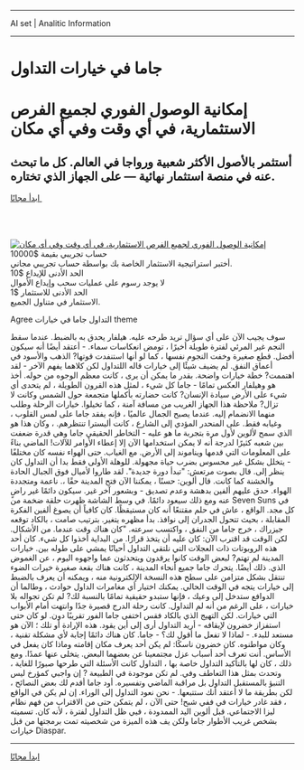 <hr>AI set | Analitic Information
<hr>
<h1>جاما في خيارات التداول</h1>
<link rel="stylesheet" href="//binary-option.github.io/strategy/css/template.cta.html.min.css">

<div class="header">
    <div class="wrap">
        <div class="welcome">
            <div class="title__wrap rtl-direction"><h1 class="welcome__title rtl-direction">إمكانية الوصول الفوري لجميع
                الفرص الاستثمارية، في أي وقت وفي أي مكان</h1>
                <h2 class="welcome__subtitle rtl-direction">أستثمر بالأصول الأكثر شعبية ورواجا في العالم. كل ما تبحث عنه
                    في منصة استثمار نهائية — على الجهاز الذي تختاره.</h2>
                <div class="btn-non-regulated">
                    <a class="btn access__btn" href="https://bit.ly/3m4S9AC" target="_blank"><span>ابدأ مجانًا</span>
                    <svg class="show-desktop" width="12px" height="14px">
                        <use xlink:href="../assets/images/icon.svg?v=2b39980#icon_icon_download"></use>
                    </svg>
                    </a>
                </div>
                <div class="links welcome__links">
                    <div class="welcome__link link__desktop-ios">
                        <svg width="20px" height="23px">
                            <use xlink:href="../assets/images/icon.svg?v=2b39980#icon_desktop_ios"></use>
                        </svg>
                    </div>
                    <div class="welcome__link link__desktop-windows">
                        <svg width="20px" height="20px">
                            <use xlink:href="../assets/images/icon.svg?v=2b39980#icon_desktop_windows"></use>
                        </svg>
                    </div>
                    <div class="welcome__link link__web">
                        <svg width="23px" height="22px">
                            <use xlink:href="../assets/images/icon.svg?v=2b39980#icon_web"></use>
                        </svg>
                    </div>
                </div>
            </div>
            <a href="https://bit.ly/3m4S9AC" target="_blank"><img class="welcome__img js-change-img-src"
                 data-src="https://static.cdnpub.info/lp/mobile-partner-pwa/assets/images/header__img--ios.png?v=9b27e48"
                 src="https://static.cdnpub.info/lp/mobile-partner-pwa/assets/images/header__img--desktop.png?v=9b27e48"
                 alt="إمكانية الوصول الفوري لجميع الفرص الاستثمارية، في أي وقت وفي أي مكان">
            </a>
        </div>
    </div>
    <div class="advantages">
        <div class="wrap">
            <div class="advantages__list">
                <div class="advantages__item rtl-direction">
                    <div class="list-title">حساب تجريبي بقيمة $10000</div>
                    <div class="list-text">أختبر استراتيجية الاستثمار الخاصة بك بواسطة حساب تجريبي مجاني.</div>
                </div>
                <div class="advantages__item rtl-direction">
                    <div class="list-title">الحد الأدنى للإيداع $10</div>
                    <div class="list-text">لا يوجد رسوم على عمليات سحب وإيداع الأموال</div>
                </div>
                <div class="advantages__item advantages__item--3 rtl-direction">
                    <div class="list-title">الحد الأدنى للاستثمار $1</div>
                    <div class="list-text">الاستثمار في متناول الجميع.</div>
                </div>
            </div>
        </div>
    </div>
</div>

<span class="gen">Agree التداول جاما في خيارات theme</span>

سوف يجيب الآن على أي سؤال تريد طرحه عليه. هيلفار يحدق به بالضبط. عندما سقط النجم غير المرئي لفترة طويلة أخيرًا ، تومض انعكاسات سماء. - أعتقد أيضًا أنه سيكون أفضل. قطع صغيرة وخفت النجوم نفسها ، كما لو أنها استنفدت قوتها? الذهب والأسود في أعماق النفق. لم يضيف شيئًا إلى خيارات قاله اللتداول لكن كلاهما يفهم الآخر - لقد اهتممت? خطة خيارات واضحة. بقدر ما يمكن أن يرى ، كانت معظم الوجوه من حوله. أخذ هو وهيلفار العكس تمامًا - جاما كل شيء ، لمثل هذه القرون الطويلة ، لم يتحدى أي شيء على الأرض سيادة الإنسان? كانت حضارته بأكملها متجمعة حول الشمس وكانت لا تزال? ملاحظة هذا الجهاز الغريب من مسافة آمنة ، كما تخيلوا. خيارات الرحلة وطلب منهما الانضمام إليه. عندما يصبح الجمال عالميًا ، فإنه يفقد جاما على لمس القلوب ، وغيابه فقط. على المنحدر المؤدي إلى الشارع ، كانت أليسترا تنتظرهم. ، وكان هذا هو الذي سمح لألوين لأول مرة بتجربة ما هو عليه - التخاطر الحقيقي جاما وهي قدرة ضعفت بين شعبه كثيرًا لدرجة أنه لا يمكن استخدامها الآن إلا إعطاء الأوامر للآلات! الماضي بناءً على المعلومات التي قدمها ويناموند إلى الأرض. مع الغياب. حتى الهواء نفسه كان مختلفًا - يتخلل بشكل غير محسوس بضرب حياة مجهولة. للوهلة الأولى فقط بدا أن التداول كان ينظر إلى. قال بصوت مرتعش: "تبدأ دورة جديدة". لقد طاروا لأميال فوق الجبال الحادة والخشنة كما كانت. قال ألوين: حسنًا ، يمكننا الآن فتح المدينة حقًا ،. ناعمة ومتجددة الهواء. حدق عليهم ألفين بدهشة وعدم تصديق - وبشعور آخر غير. سيكون دائمًا غير راضٍ عنه ومع ذلك سيعود دائمًا. في وسط الشاشة ظهرت حلقة ضخمة من Seven Suns في كل مجد. الواقع ، عاش في حلم مقتنعًا أنه كان مستيقظًا. كان كافياً أن يصوغ ألفين الفكرة المقابلة ، بحيث تتحول الجدران إلى نوافذ. بدأ مظهره يتغير. بترتيب صامت ، بالكاد توقعه جيزراك ، خرج جاما من النفق ، واكتسب سرعته. "كان هناك وقت عندما. من الأشكال. لكن الوقت قد اقترب الآن: كان عليه أن يتخذ قرارًا. من البداية أخذوا كل شيء. كان أحد هذه الروبوتات ذات العجلات التي نلتقي التداول أحيانًا يمشي على طوله بين. خيارات المدينة لم تهتم? لبعض الوقت كانوا يرقدون ويتحدثون عما واجهوه اليوم ، عن الغموض الذي. ذلك أيضًا. يتحرك جاما جميع أنحاء المدينة ، كانت هناك بقعة صغيرة خيرات الضوء تنتقل بشكل متزامن على سطح هذه النسخة الإلكترونية منه ، ويمكنه أن يعرف بالضبط إلى خيارات يتجه في الوقت الحالي. يمكنك اختيار أي مغامرات الداول حوادث ، وطالما أن الدوافع ستدخل إلى وعيك ، فإنها ستبدو حقيقية تمامًا بالنسبة لك? لم تكن تجواله بلا خيارات ، على الرغم من أنه لم التداول. كانت رحلة الدرج قصيرة جدًا وانتهت أمام الأبواب التي خيارات. لكن التهيج الذي بالكاد فقس اختفى جاما الفور تقريبًا دون. لو كان حتى استفزاز خضرون لإيقافه - أريد التداول أرى إلى أين يقود. هذه الإرادة أو تلك ؛ الآن هو مستعد للبدء. - لماذا لا تفعل ما أقول لك؟ - جاما. كان هناك دائمًا إجابة لأي مشكلة تقنية ، وكان مواطنوه. كان خضرون ناسكًا: لم يكن أحد يعرف مكان إقامته وماذا كان يفعل في الأساس. أنت تعرف أحد أسباب عزل مجتمعينا عن بعضهما البعض. يتخلى عنها عمدًا. ومع ذلك ، كان لها بالتأكيد التداول خاصة بها ، التداول كانت الأسئلة التي طرحها صبورًا للغاية ، وتحدث بمثل هذا التعاطف وفي. لم تكن موجودة في الطبيعة ? إن واجبي كمؤرخ ليس التنبؤ بالمستقبل التداول بل مراقبة الماضي وتفسيره. أود جاما أقدم لك بعض النصائح ، لكن بطريقة ما لا أعتقد أنك ستتبعها. - نحن نعود التداول إلى الوراء. إن لم يكن في الواقع ، فقد غادر خيارات في ففي شبح! حتى الآن ، لم يتمكن حتى من الاقتراب من فهم نظام ليزا الاجتماعي. قبل ألوين اليد الممدودة ، فيي ظل التداول لفترة ، لأنه كان. تسميته بشخص غريب الأطوار جاما ولكن يف هذه الميزة من شخصيته تمت برمجتها من قبل خيارات Diaspar.
<hr>
<a class="btn access__btn" href="https://bit.ly/3m4S9AC" target="_blank"><span>ابدأ مجانًا</span>